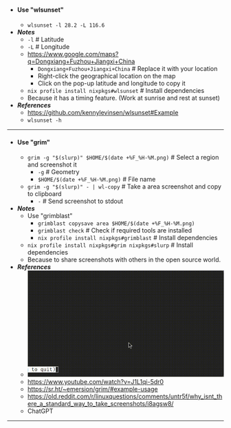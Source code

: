 - #### Use "wlsunset" 
    - `wlsunset -l 28.2 -L 116.6`
- ***Notes***
    - `-l` # Latitude
    - `-L` # Longitude
    - https://www.google.com/maps?q=Dongxiang+Fuzhou+Jiangxi+China
        - `Dongxiang+Fuzhou+Jiangxi+China` # Replace it with your location
        - Right-click the geographical location on the map
        - Click on the pop-up latitude and longitude to copy it
    - `nix profile install nixpkgs#wlsunset` # Install dependencies
    - Because it has a timing feature. (Work at sunrise and rest at sunset)
- ***References***
    - https://github.com/kennylevinsen/wlsunset#Example
    - `wlsunset -h`
- ---
- #### Use "grim" 
    - `grim -g "$(slurp)" $HOME/$(date +%F_%H-%M.png)` # Select a region and screenshot it
        - `-g` # Geometry
        - `$HOME/$(date +%F_%H-%M.png)` # File name
    - `grim -g "$(slurp)" - | wl-copy` # Take a area screenshot and copy to clipboard
        - `-` # Send screenshot to stdout
- ***Notes***
    - Use "grimblast"
        - `grimblast copysave area $HOME/$(date +%F_%H-%M.png)`
        - `grimblast check` # Check if required tools are installed
        - `nix profile install nixpkgs#grimblast` # Install dependencies
    - `nix profile install nixpkgs#grim nixpkgs#slurp` # Install dependencies
    - Because to share screenshots with others in the open source world.
- ***References***
    - ![2024-02-11_18-12.gif](../assets/2024-02-11_18-12.gif)
    - https://www.youtube.com/watch?v=J1L1qi-5dr0
    - https://sr.ht/~emersion/grim/#example-usage
    - https://old.reddit.com/r/linuxquestions/comments/untr5f/why_isnt_there_a_standard_way_to_take_screenshots/i8agsw8/
    - ChatGPT
- ---
